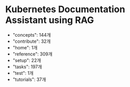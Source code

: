 # Kubernetes Documentation Assistant using RAG

- "concepts": 144개
- "contribute": 32개
- "home": 1개
- "reference": 309개
- "setup": 22개
- "tasks": 197개
- "test": 1개
- "tutorials": 37개
